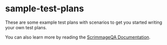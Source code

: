 # sample-test-plans
These are some example test plans with scenarios to get you started writing your own test plans.

You can also learn more by reading the [ScrimmageQA Documentation](https://scrimmageqa.com/documentation/testplans/test-plan-files).
